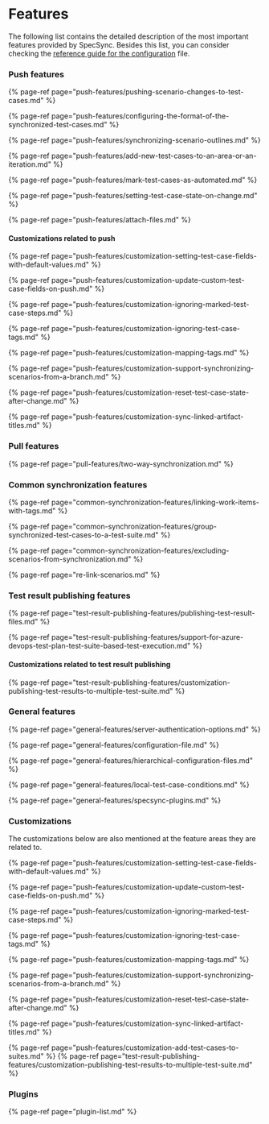 # Features

The following list contains the detailed description of the most important features provided by SpecSync. Besides this list, you can consider checking the [reference guide for the configuration](../reference/configuration/) file.

### Push features

{% page-ref page="push-features/pushing-scenario-changes-to-test-cases.md" %}

{% page-ref page="push-features/configuring-the-format-of-the-synchronized-test-cases.md" %}

{% page-ref page="push-features/synchronizing-scenario-outlines.md" %}

{% page-ref page="push-features/add-new-test-cases-to-an-area-or-an-iteration.md" %}

{% page-ref page="push-features/mark-test-cases-as-automated.md" %}

{% page-ref page="push-features/setting-test-case-state-on-change.md" %}


{% page-ref page="push-features/attach-files.md" %}

#### Customizations related to push

{% page-ref page="push-features/customization-setting-test-case-fields-with-default-values.md" %}

{% page-ref page="push-features/customization-update-custom-test-case-fields-on-push.md" %}

{% page-ref page="push-features/customization-ignoring-marked-test-case-steps.md" %}

{% page-ref page="push-features/customization-ignoring-test-case-tags.md" %}

{% page-ref page="push-features/customization-mapping-tags.md" %}

{% page-ref page="push-features/customization-support-synchronizing-scenarios-from-a-branch.md" %}

{% page-ref page="push-features/customization-reset-test-case-state-after-change.md" %}

{% page-ref page="push-features/customization-sync-linked-artifact-titles.md" %}

### Pull features

{% page-ref page="pull-features/two-way-synchronization.md" %}

### Common synchronization features

{% page-ref page="common-synchronization-features/linking-work-items-with-tags.md" %}

{% page-ref page="common-synchronization-features/group-synchronized-test-cases-to-a-test-suite.md" %}

{% page-ref page="common-synchronization-features/excluding-scenarios-from-synchronization.md" %}

{% page-ref page="re-link-scenarios.md" %}

### Test result publishing features

{% page-ref page="test-result-publishing-features/publishing-test-result-files.md" %}

{% page-ref page="test-result-publishing-features/support-for-azure-devops-test-plan-test-suite-based-test-execution.md" %}

#### Customizations related to test result publishing

{% page-ref page="test-result-publishing-features/customization-publishing-test-results-to-multiple-test-suite.md" %}

### General features

{% page-ref page="general-features/server-authentication-options.md" %}

{% page-ref page="general-features/configuration-file.md" %}

{% page-ref page="general-features/hierarchical-configuration-files.md" %}

{% page-ref page="general-features/local-test-case-conditions.md" %}

{% page-ref page="general-features/specsync-plugins.md" %}

### Customizations

The customizations below are also mentioned at the feature areas they are related to.

{% page-ref page="push-features/customization-setting-test-case-fields-with-default-values.md" %}

{% page-ref page="push-features/customization-update-custom-test-case-fields-on-push.md" %}

{% page-ref page="push-features/customization-ignoring-marked-test-case-steps.md" %}

{% page-ref page="push-features/customization-ignoring-test-case-tags.md" %}

{% page-ref page="push-features/customization-mapping-tags.md" %}

{% page-ref page="push-features/customization-support-synchronizing-scenarios-from-a-branch.md" %}

{% page-ref page="push-features/customization-reset-test-case-state-after-change.md" %}

{% page-ref page="push-features/customization-sync-linked-artifact-titles.md" %}

{% page-ref page="push-features/customization-add-test-cases-to-suites.md" %}
{% page-ref page="test-result-publishing-features/customization-publishing-test-results-to-multiple-test-suite.md" %}

### Plugins

{% page-ref page="plugin-list.md" %}
